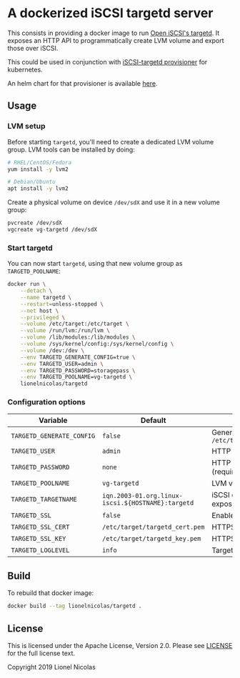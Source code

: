 # A dockerized iSCSI targetd server

This consists in providing a docker image to run [Open iSCSI's targetd](https://github.com/open-iscsi/targetd).
It exposes an HTTP API to programmatically create LVM volume and export those over iSCSI.

This could be used in conjunction with [iSCSI-targetd provisioner](https://github.com/kubernetes-incubator/external-storage/tree/master/iscsi/targetd)
for kubernetes.

An helm chart for that provisioner is available [here](https://github.com/lionelnicolas/helm-iscsi-targetd-provisioner).

## Usage

### LVM setup

Before starting `targetd`, you'll need to create a dedicated LVM volume group.
LVM tools can be installed by doing:

```sh
# RHEL/CentOS/Fedora
yum install -y lvm2

# Debian/Ubuntu
apt install -y lvm2
```

Create a physical volume on device `/dev/sdX` and use it in a new volume group:

```sh
pvcreate /dev/sdX
vgcreate vg-targetd /dev/sdX
```

### Start targetd

You can now start `targetd`, using that new volume group as `TARGETD_POOLNAME`:

```sh
docker run \
	--detach \
	--name targetd \
	--restart=unless-stopped \
	--net host \
	--privileged \
	--volume /etc/target:/etc/target \
	--volume /run/lvm:/run/lvm \
	--volume /lib/modules:/lib/modules \
	--volume /sys/kernel/config:/sys/kernel/config \
	--volume /dev:/dev \
	--env TARGETD_GENERATE_CONFIG=true \
	--env TARGETD_USER=admin \
	--env TARGETD_PASSWORD=storagepass \
	--env TARGETD_POOLNAME=vg-targetd \
	lionelnicolas/targetd
```

### Configuration options

|          Variable         |                      Default                      |                 Description                |
|---------------------------|---------------------------------------------------|--------------------------------------------|
| `TARGETD_GENERATE_CONFIG` | `false`                                           | Generate config `/etc/target/targetd.yaml` |
| `TARGETD_USER`            | `admin`                                           | HTTP API username                          |
| `TARGETD_PASSWORD`        | `none`                                            | HTTP API password (required)               |
| `TARGETD_POOLNAME`        | `vg-targetd`                                      | LVM volume group                           |
| `TARGETD_TARGETNAME`      | `iqn.2003-01.org.linux-iscsi.${HOSTNAME}:targetd` | iSCSI qualified name to expose             |
| `TARGETD_SSL`             | `false`                                           | Enable HTTPS                               |
| `TARGETD_SSL_CERT`        | `/etc/target/targetd_cert.pem`                    | HTTPS SSL certificate                      |
| `TARGETD_SSL_KEY`         | `/etc/target/targetd_key.pem`                     | HTTPS SSL private key                      |
| `TARGETD_LOGLEVEL`        | `info`                                            | Targetd log level                          |

## Build

To rebuild that docker image:

```sh
docker build --tag lionelnicolas/targetd .
```

## License

This is licensed under the Apache License, Version 2.0. Please see [LICENSE](https://github.com/lionelnicolas/docker-targetd/blob/master/LICENSE)
for the full license text.

Copyright 2019 Lionel Nicolas
